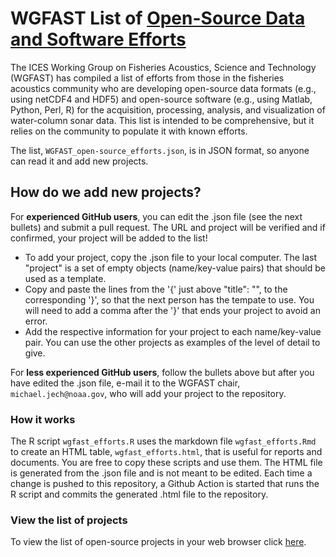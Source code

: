 # WGFAST List of [Open-Source Data and Software Efforts](https://htmlpreview.github.io/?https://github.com/ices-eg/wg_WGFAST/blob/master/Open-Source_Efforts/wgfast_efforts.html)


The ICES Working Group on Fisheries Acoustics, Science and Technology (WGFAST) has compiled a list of efforts from those in the fisheries acoustics community who are developing open-source data formats (e.g., using netCDF4 and HDF5) and open-source software (e.g., using Matlab, Python, Perl, R) for the acquisition, processing, analysis, and visualization of water-column sonar data. This list is intended to be comprehensive, but it relies on the community to populate it with known efforts.


The list, `WGFAST_open-source_efforts.json`, is in JSON format, so anyone can read it and add new projects. 


## How do we add new projects?  
For **experienced GitHub users**, you can edit the .json file (see the next bullets) and submit a pull request. The URL and project will be verified and if confirmed, your project will be added to the list!  

- To add your project, copy the .json file to your local computer. The last "project" is a set of empty objects (name/key-value pairs) that should be used as a template. 
- Copy and paste the lines from the '{' just above "title": "", to the corresponding '}', so that the next person has the tempate to use. You will need to add a comma after the '}' that ends your project to avoid an error. 
- Add the respective information for your project to each name/key-value pair. You can use the other projects as examples of the level of detail to give.  

For **less experienced GitHub users**, follow the bullets above but after you have edited the .json file, e-mail it to the WGFAST chair, `michael.jech@noaa.gov`, who will add your project to the repository.


### How it works  
The R script `wgfast_efforts.R` uses the markdown file `wgfast_efforts.Rmd` to create an HTML table, `wgfast_efforts.html`, that is useful for reports and documents. You are free to copy these scripts and use them. The HTML file is generated from the .json file and is not meant to be edited. Each time a change is pushed to this repository, a Github Action is started that runs the R script and commits the generated .html file to the repository.

### View the list of projects   
To view the list of open-source projects in your web browser click [here](https://htmlpreview.github.io/?https://github.com/ices-eg/wg_WGFAST/blob/master/Open-Source_Efforts/wgfast_efforts.md).


